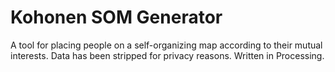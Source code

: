 Kohonen SOM Generator
========
A tool for placing people on a self-organizing map according to their mutual interests. Data has been stripped for privacy reasons. Written in Processing.
